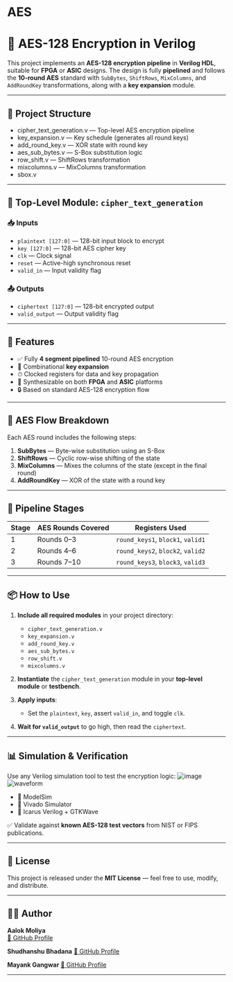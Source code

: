 # AES
# 🔐 AES-128 Encryption in Verilog

This project implements an **AES-128 encryption pipeline** in **Verilog HDL**, suitable for **FPGA** or **ASIC** designs. The design is fully **pipelined** and follows the **10-round AES** standard with `SubBytes`, `ShiftRows`, `MixColumns`, and `AddRoundKey` transformations, along with a **key expansion** module.

---

## 📁 Project Structure

- cipher_text_generation.v  — Top-level AES encryption pipeline
- key_expansion.v  — Key schedule (generates all round keys)
- add_round_key.v  — XOR state with round key
- aes_sub_bytes.v — S-Box substitution logic
- row_shift.v  — ShiftRows transformation
- mixcolumns.v  —  MixColumns transformation
- sbox.v   


---

## 🔧 Top-Level Module: `cipher_text_generation`

### 📥 Inputs

- `plaintext [127:0]` — 128-bit input block to encrypt  
- `key [127:0]` — 128-bit AES cipher key  
- `clk` — Clock signal  
- `reset` — Active-high synchronous reset  
- `valid_in` — Input validity flag  

### 📤 Outputs

- `ciphertext [127:0]` — 128-bit encrypted output  
- `valid_output` — Output validity flag  

---

## 🚀 Features

- ✅ Fully **4 segment pipelined** 10-round AES encryption  
- 🔄 Combinational **key expansion**  
- ⏱ Clocked registers for data and key propagation  
- 🧾 Synthesizable on both **FPGA** and **ASIC** platforms  
- 🔒 Based on standard AES-128 encryption flow  

---

## 🧠 AES Flow Breakdown

Each AES round includes the following steps:

1. **SubBytes** — Byte-wise substitution using an S-Box  
2. **ShiftRows** — Cyclic row-wise shifting of the state  
3. **MixColumns** — Mixes the columns of the state (except in the final round)  
4. **AddRoundKey** — XOR of the state with a round key  

---

## 🔁 Pipeline Stages

| Stage | AES Rounds Covered | Registers Used              |
|-------|---------------------|-----------------------------|
| 1     | Rounds 0–3          | `round_keys1`, `block1`, `valid1` |
| 2     | Rounds 4–6          | `round_keys2`, `block2`, `valid2` |
| 3     | Rounds 7–10         | `round_keys3`, `block3`, `valid3` |

---

## 📦 How to Use

1. **Include all required modules** in your project directory:
    - `cipher_text_generation.v`
    - `key_expansion.v`
    - `add_round_key.v`
    - `aes_sub_bytes.v`
    - `row_shift.v`
    - `mixcolumns.v`

2. **Instantiate** the `cipher_text_generation` module in your **top-level module** or **testbench**.

3. **Apply inputs**:
    - Set the `plaintext`, `key`, assert `valid_in`, and toggle `clk`.

4. **Wait for `valid_output`** to go high, then read the `ciphertext`.

---

## 📊 Simulation & Verification

Use any Verilog simulation tool to test the encryption logic:
![image](https://github.com/user-attachments/assets/79975c60-90f2-4b79-bb2b-c9208b3e412d)
![waveform](https://github.com/user-attachments/assets/1950a6ce-85b0-4d52-ac94-2cb1443bfe98)
- 🧪 ModelSim  
- 🧪 Vivado Simulator  
- 🧪 Icarus Verilog + GTKWave  

✅ Validate against **known AES-128 test vectors** from NIST or FIPS publications.

---

## 📜 License

This project is released under the **MIT License** — feel free to use, modify, and distribute.

---

## 👨‍💻 Author

**Aalok Moliya**  
[🔗 GitHub Profile](https://github.com/AalokMoliya)

**Shudhanshu Bhadana**
[🔗 GitHub Profile](https://github.com/SHUDHANSHU-BHADANA)

**Mayank Gangwar**
[🔗 GitHub Profile](https://github.com/MayankGangwar1234)



---




